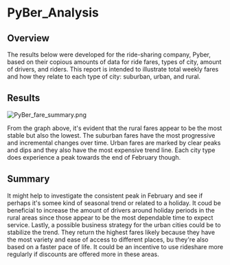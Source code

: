 # PyBer_Analysis

## Overview

The results below were developed for the ride-sharing company, Pyber, based on their copious amounts of data for ride fares, types of city, amount of drivers, and riders. This report is intended to illustrate total weekly fares and how they relate to each type of city: suburban, urban, and rural. 

## Results

![PyBer_fare_summary.png](C:\Users\saman\Class\PyBer_Analysis\analysis\PyBer_fare_summary.png)

From the graph above, it's evident that the rural fares appear to be the most stable but also the lowest. The suburban fares have the most progressive and incremental changes over time. Urban fares are marked by clear peaks and dips and they also have the most expensive trend line. Each city type does experience a peak towards the end of February though. 

## Summary

It might help to investigate the consistent peak in February and see if perhaps it's somee kind of seasonal trend or related to a holiday. It coud be beneficial to increase the amount of drivers around holiday periods in the rural areas since those appear to be the most dependable time to expect service. Lastly, a possible business strategy for the urban cities could be to stabilize the trend. They return the highest fares likely because they have the most variety and ease of access to different places, bu they're also based on a faster pace of life. It could be an incentive to use rideshare more regularly if discounts are offered more in these areas. 
